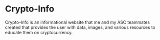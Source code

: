# Crypto-Info
Crypto-Info is an informational website that me and my ASC teammates created that provides the user with data, images, and various resources to educate them on cryptocurrency. 
